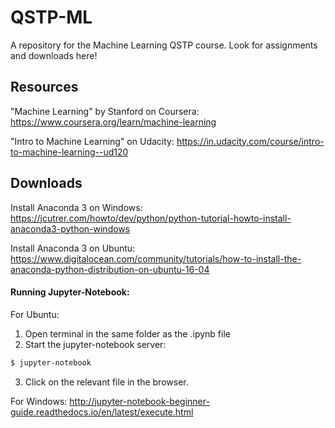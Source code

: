 # QSTP-ML
A repository for the Machine Learning QSTP course. Look for assignments and downloads here!

## Resources
"Machine Learning" by Stanford on Coursera: https://www.coursera.org/learn/machine-learning

"Intro to Machine Learning" on Udacity: https://in.udacity.com/course/intro-to-machine-learning--ud120

## Downloads
Install Anaconda 3 on Windows: https://jcutrer.com/howto/dev/python/python-tutorial-howto-install-anaconda3-python-windows

Install Anaconda 3 on Ubuntu: https://www.digitalocean.com/community/tutorials/how-to-install-the-anaconda-python-distribution-on-ubuntu-16-04

#### Running Jupyter-Notebook:
For Ubuntu: 
1) Open terminal in the same folder as the .ipynb file
2) Start the jupyter-notebook server:
  ```bash
  $ jupyter-notebook
  ```
3) Click on the relevant file in the browser.

For Windows:
http://jupyter-notebook-beginner-guide.readthedocs.io/en/latest/execute.html
